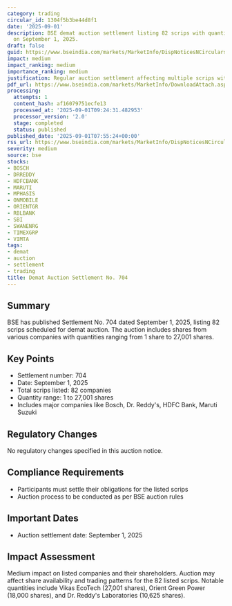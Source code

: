 ```yaml
---
category: trading
circular_id: 1304f5b3be44d8f1
date: '2025-09-01'
description: BSE demat auction settlement listing 82 scrips with quantities for auction
  on September 1, 2025.
draft: false
guid: https://www.bseindia.com/markets/MarketInfo/DispNoticesNCirculars.aspx?Noticeid={04684F04-B0F0-453B-8375-82B6FD51450F}&noticeno=20250901-11&dt=09/01/2025&icount=11&totcount=13&flag=0
impact: medium
impact_ranking: medium
importance_ranking: medium
justification: Regular auction settlement affecting multiple scrips with varying quantities
pdf_url: https://www.bseindia.com/markets/MarketInfo/DownloadAttach.aspx?id=20250901-11&attachedId=f6a755e0-6a4f-470f-9510-cb1f648c0546
processing:
  attempts: 1
  content_hash: af16079751ecfe13
  processed_at: '2025-09-01T09:24:31.482953'
  processor_version: '2.0'
  stage: completed
  status: published
published_date: '2025-09-01T07:55:24+00:00'
rss_url: https://www.bseindia.com/markets/MarketInfo/DispNoticesNCirculars.aspx?Noticeid={04684F04-B0F0-453B-8375-82B6FD51450F}&noticeno=20250901-11&dt=09/01/2025&icount=11&totcount=13&flag=0
severity: medium
source: bse
stocks:
- BOSCH
- DRREDDY
- HDFCBANK
- MARUTI
- MPHASIS
- ONMOBILE
- ORIENTGR
- RBLBANK
- SBI
- SWANENRG
- TIMEXGRP
- VIMTA
tags:
- demat
- auction
- settlement
- trading
title: Demat Auction Settlement No. 704
---
```


## Summary

BSE has published Settlement No. 704 dated September 1, 2025, listing 82 scrips scheduled for demat auction. The auction includes shares from various companies with quantities ranging from 1 share to 27,001 shares.

## Key Points

- Settlement number: 704
- Date: September 1, 2025
- Total scrips listed: 82 companies
- Quantity range: 1 to 27,001 shares
- Includes major companies like Bosch, Dr. Reddy's, HDFC Bank, Maruti Suzuki

## Regulatory Changes

No regulatory changes specified in this auction notice.

## Compliance Requirements

- Participants must settle their obligations for the listed scrips
- Auction process to be conducted as per BSE auction rules

## Important Dates

- Auction settlement date: September 1, 2025

## Impact Assessment

Medium impact on listed companies and their shareholders. Auction may affect share availability and trading patterns for the 82 listed scrips. Notable quantities include Vikas EcoTech (27,001 shares), Orient Green Power (18,000 shares), and Dr. Reddy's Laboratories (10,625 shares).